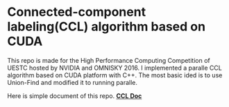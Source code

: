 # Connected-component labeling(CCL) algorithm based on CUDA 

This repo is made for the High Performance Computing Competition of UESTC hosted by NVIDIA and OMNISKY 2016. I implemented a paralle CCL algorithm based on CUDA platform with C++. The most basic ided is to use Union-Find and modified it to running paralle.

Here is simple document of this repo.
**[CCL Doc](https://github.com/Lukeeeeee/CCL/blob/master/doc/CUDA%20Competition%20%E7%AE%97%E6%B3%95%E8%AF%B4%E6%98%8E%20%E8%91%A3%E6%9E%97%E6%A3%AE%20%E8%87%AA%E5%8A%A8%E5%8C%96%E5%B7%A5%E7%A8%8B%E5%AD%A6%E9%99%A2.pdf)**
